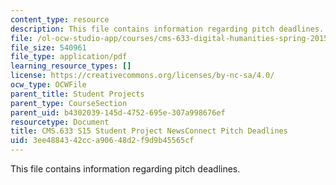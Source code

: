 ```yaml
---
content_type: resource
description: This file contains information regarding pitch deadlines.
file: /ol-ocw-studio-app/courses/cms-633-digital-humanities-spring-2015/3ee4884342cca90648d2f9d9b45565cf_MITCMS_633S15_Deadlines.pdf
file_size: 540961
file_type: application/pdf
learning_resource_types: []
license: https://creativecommons.org/licenses/by-nc-sa/4.0/
ocw_type: OCWFile
parent_title: Student Projects
parent_type: CourseSection
parent_uid: b4302039-145d-4752-695e-307a998676ef
resourcetype: Document
title: CMS.633 S15 Student Project NewsConnect Pitch Deadlines
uid: 3ee48843-42cc-a906-48d2-f9d9b45565cf
---
```

This file contains information regarding pitch deadlines.